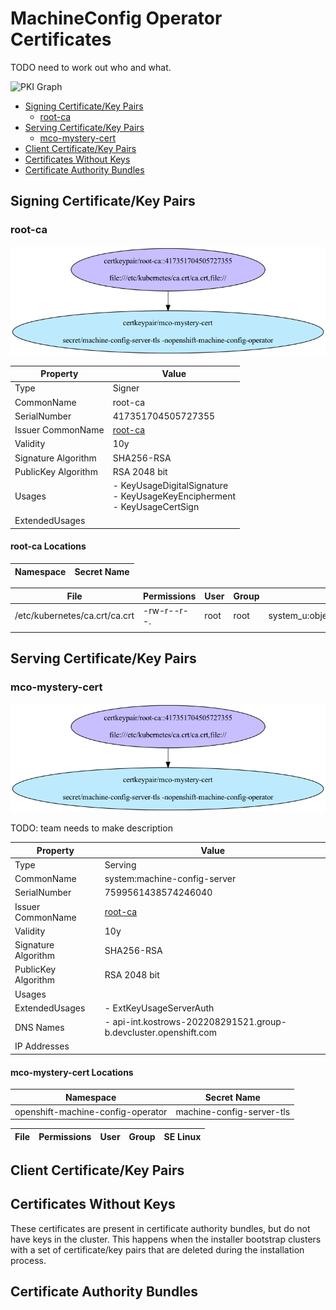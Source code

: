 # MachineConfig Operator Certificates

TODO need to work out who and what.

![PKI Graph](cert-flow.png)

- [Signing Certificate/Key Pairs](#signing-certificatekey-pairs)
    - [root-ca](#root-ca)
- [Serving Certificate/Key Pairs](#serving-certificatekey-pairs)
    - [mco-mystery-cert](#mco-mystery-cert)
- [Client Certificate/Key Pairs](#client-certificatekey-pairs)
- [Certificates Without Keys](#certificates-without-keys)
- [Certificate Authority Bundles](#certificate-authority-bundles)

## Signing Certificate/Key Pairs


### root-ca
![PKI Graph](subcert-root-ca417351704505727355.png)



| Property | Value |
| ----------- | ----------- |
| Type | Signer |
| CommonName | root-ca |
| SerialNumber | 417351704505727355 |
| Issuer CommonName | [root-ca](#root-ca) |
| Validity | 10y |
| Signature Algorithm | SHA256-RSA |
| PublicKey Algorithm | RSA 2048 bit |
| Usages | - KeyUsageDigitalSignature<br/>- KeyUsageKeyEncipherment<br/>- KeyUsageCertSign |
| ExtendedUsages |  |


#### root-ca Locations
| Namespace | Secret Name |
| ----------- | ----------- |


| File | Permissions | User | Group | SE Linux |
| ----------- | ----------- | ----------- | ----------- | ----------- |
| /etc/kubernetes/ca.crt/ca.crt | -rw-r--r--. | root | root | system_u:object_r:kubernetes_file_t:s0 |
|  |  |  |  |  |


## Serving Certificate/Key Pairs


### mco-mystery-cert
![PKI Graph](subcert-systemmachine-config-server7599561438574246040.png)

TODO: team needs to make description

| Property | Value |
| ----------- | ----------- |
| Type | Serving |
| CommonName | system:machine-config-server |
| SerialNumber | 7599561438574246040 |
| Issuer CommonName | [root-ca](#root-ca) |
| Validity | 10y |
| Signature Algorithm | SHA256-RSA |
| PublicKey Algorithm | RSA 2048 bit |
| Usages |  |
| ExtendedUsages | - ExtKeyUsageServerAuth |
| DNS Names | - api-int.kostrows-202208291521.group-b.devcluster.openshift.com |
| IP Addresses |  |


#### mco-mystery-cert Locations
| Namespace | Secret Name |
| ----------- | ----------- |
| openshift-machine-config-operator | machine-config-server-tls |

| File | Permissions | User | Group | SE Linux |
| ----------- | ----------- | ----------- | ----------- | ----------- |



## Client Certificate/Key Pairs

## Certificates Without Keys

These certificates are present in certificate authority bundles, but do not have keys in the cluster.
This happens when the installer bootstrap clusters with a set of certificate/key pairs that are deleted during the
installation process.

## Certificate Authority Bundles

